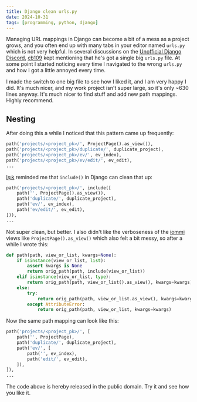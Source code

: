 ```yaml
---
title: Django clean urls.py
date: 2024-10-31
tags: [programming, python, django]
---
```



Managing URL mappings in Django can become a bit of a mess as a project grows, and you often end up with many tabs in your editor named `urls.py` which is not very helpful. In several discussions on the [Unofficial Django Discord](https://unofficial-django-discord.github.io/), [cb109](https://github.com/cb109) kept mentioning that he's got a single big `urls.py` file. At some point I started noticing every time I navigated to the wrong `urls.py` and how I got a little annoyed every time. 

I made the switch to one big file to see how I liked it, and I am very happy I did. It's much nicer, and my work project isn't super large, so it's only ~630 lines anyway. It's much nicer to find stuff and add new path mappings. Highly recommend. 



## Nesting

After doing this a while I noticed that this pattern came up frequently:

```python
path('projects/<project_pk>/', ProjectPage().as_view()),
path('projects/<project_pk>/duplicate/', duplicate_project),
path('projects/<project_pk>/ev/', ev_index),
path('projects/<project_pk>/ev/edit/', ev_edit),
...
```

[Işık](https://github.com/isik-kaplan) reminded me that `include()` in Django can clean that up:

```python
path('projects/<project_pk>/', include([
    path('', ProjectPage().as_view()),
    path('duplicate/', duplicate_project),
    path('ev/', ev_index),
    path('ev/edit/', ev_edit),
])),
...
```

Not super clean, but better. I also didn't like the verboseness of the [iommi](https://docs.iommi.rocks/) views like `ProjectPage().as_view()` which also felt a bit messy, so after a while I wrote this:

```python
def path(path, view_or_list, kwargs=None):
    if isinstance(view_or_list, list):
        assert kwargs is None
        return orig_path(path, include(view_or_list))
    elif isinstance(view_or_list, type):
        return orig_path(path, view_or_list().as_view(), kwargs=kwargs)
    else:
        try:
            return orig_path(path, view_or_list.as_view(), kwargs=kwargs)
        except AttributeError:
            return orig_path(path, view_or_list, kwargs=kwargs)
```


Now the same path mapping can look like this:

```python
path('projects/<project_pk>/', [
    path('', ProjectPage),
    path('duplicate/', duplicate_project),
    path('ev/', [
        path('', ev_index),
        path('edit/', ev_edit),
    ]),
]),
...
```

The code above is hereby released in the public domain. Try it and see how you like it.
